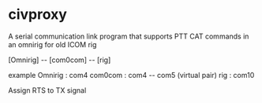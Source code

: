 # civproxy
A serial communication link program that supports PTT CAT commands in an omnirig for old ICOM rig


[Omnirig] -- [com0com] -- [rig]

example
Omnirig : com4
com0com : com4 -- com5 (virtual pair)
rig : com10


Assign RTS to TX signal
